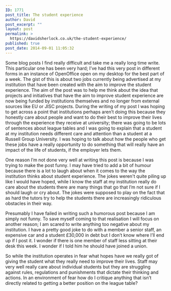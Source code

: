 ```yaml
---
ID: 1771
post_title: The student experience
author: David
post_excerpt: ""
layout: post
permalink: >
  https://davidsherlock.co.uk/the-student-experience/
published: true
post_date: 2014-09-01 11:05:32
---
```

Some blog posts I find really difficult and take me a really long time write. This particular one has been very hard; I’ve had this very post in different forms in an instance of OpenOffice open on my desktop for the best part of a week. The gist of this is about two jobs currently being advertised at my institution that have been created with the aim to improve the student experience. The aim of the post was to help me think about the idea that projects and initiatives that have the aim to improve student experience are now being funded by institutions themselves and no longer from external sources like EU or JISC projects. During the writing of my post I was hoping to get across a point that institutions perhaps aren’t doing this because they honestly care about people and want to do their best to improve their lives through the experience they receive at university; there was going to be lots of sentences about league tables and I was going to explain that a student at my institution needs different care and attention than a student at a Russell Group University. I was hoping to talk about how the people who get these jobs have a really opportunity to do something that will really have an impact of the life of students, if the employer lets them.

One reason I’m not done very well at writing this post is because I was trying to make the post funny. I may have tried to add a bit of humour because there is a lot to laugh about when it comes to the way the institution thinks about student experience. The jokes weren't quite piling up like I would have hoped, while I know the staff at my institution really do care about the students there are many things that go that I’m not sure if I should laugh or cry about. The jokes were supposed to play on the fact that as hard the tutors try to help the students there are increasingly ridiculous obstacles in their way.

Presumably I have failed in writing such a humorous post because I am simply not funny. To save myself coming to that realisation I will focus on another reason; I am scared to write anything too negative about my institution. I have a pretty good joke to do with a member a senior staff, an expensive car and a student £30,000 in debt but I don’t know where I’ll end up if I post it. I wonder if there is one member of staff less sitting at their desk this week. I wonder if I told him he should have joined a union.

So while the institution operates in fear what hopes have we really got of giving the student what they really need to improve their lives. Staff may very well really care about individual students but they are struggling against rules, regulations and punishments that dictate their thinking and actions. In an environment of fear how do I critique anything that isn’t directly related to getting a better position on the league table?